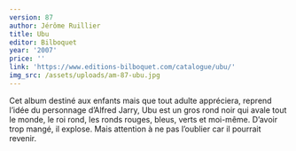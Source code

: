 ```yaml
---
version: 87
author: Jérôme Ruillier
title: Ubu
editor: Bilboquet
year: '2007'
price: ''
link: 'https://www.editions-bilboquet.com/catalogue/ubu/'
img_src: /assets/uploads/am-87-ubu.jpg
---
```

Cet album destiné aux enfants mais que tout adulte appréciera, reprend
 l’idée du personnage d’Alfred Jarry, Ubu est un gros rond noir qui avale
 tout le monde, le roi rond, les ronds rouges, bleus, verts et moi-même.
 D’avoir trop mangé, il explose. Mais attention à ne pas l’oublier car il
 pourrait revenir.
